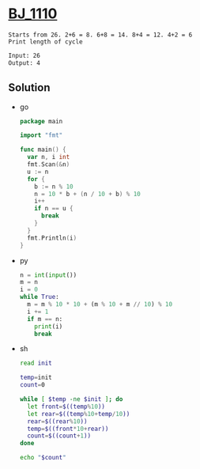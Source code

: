 # [BJ_1110](https://acmicpc.net/problem/1110)

```en
Starts from 26. 2+6 = 8. 6+8 = 14. 8+4 = 12. 4+2 = 6
Print length of cycle
```

```txt
Input: 26
Output: 4
```

## Solution

* go

  ```go
  package main

  import "fmt"

  func main() {
    var n, i int
    fmt.Scan(&n)
    u := n
    for {
      b := n % 10
      n = 10 * b + (n / 10 + b) % 10
      i++
      if n == u {
        break
      }
    }
    fmt.Println(i)
  }
  ```

* py

  ```py
  n = int(input())
  m = n
  i = 0
  while True:
    m = m % 10 * 10 + (m % 10 + m // 10) % 10
    i += 1
    if m == n:
      print(i)
      break
  ```

* sh

  ```sh
  read init

  temp=init
  count=0

  while [ $temp -ne $init ]; do
    let front=$((temp%10))
    let rear=$((temp%10+temp/10))
    rear=$((rear%10))
    temp=$((front*10+rear))
    count=$((count+1))
  done

  echo "$count"
  ```
